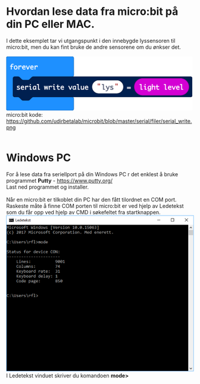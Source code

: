 # Hvordan lese data fra micro:bit på din PC eller MAC.

I dette eksemplet tar vi utgangspunkt i den innebygde lyssensoren til micro:bit, men du kan fint bruke de andre sensorene om du ønkser det. <br>
<br>
<img src="https://github.com/udirbetalab/microbit/blob/master/serial/filer/serial_write.png" width="500"><br>
micro:bit kode: https://github.com/udirbetalab/microbit/blob/master/serial/filer/serial_write.png<br>
<br>
# Windows PC
For å lese data fra seriellport på din Windows PC r det enklest å bruke programmet <b>Putty</b> - https://www.putty.org/<br>
Last ned programmet og installer.<br>
<br>
Når en micro:bit er tilkoblet din PC har den fått tilordnet en COM port. Raskeste måte å finne COM porten til micro:bit er ved hjelp av Ledetekst som du får opp ved hjelp av CMD i søkefeltet fra startknappen.<br>
<img src="https://github.com/udirbetalab/microbit/blob/master/serial/filer/01.PNG"><br>
I Ledetekst vinduet skriver du komandoen <b>mode></b><br>


